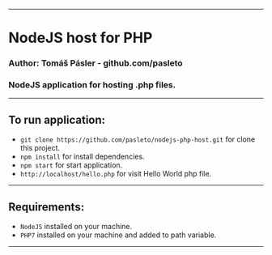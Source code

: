 
---
# NodeJS host for PHP
### **Author:** Tomáš Pásler - github.com/pasleto
### **NodeJS application for hosting .php files.**
---
## To run application:
* `git clone https://github.com/pasleto/nodejs-php-host.git` for clone this project.
* `npm install` for install dependencies.
* `npm start` for start application.
* `http://localhost/hello.php` for visit Hello World php file.
---
## Requirements:
* `NodeJS` installed on your machine.
* `PHP7` installed on your machine and added to path variable.
---
